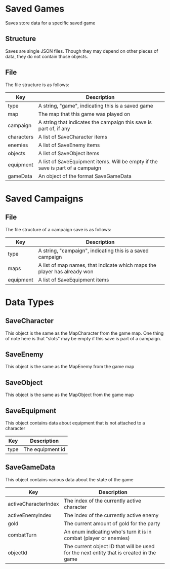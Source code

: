 # Saved Games

Saves store data for a specific saved game

## Structure

Saves are single JSON files. Though they may depend on other pieces of data, they do not contain those objects.

## File

The file structure is as follows:

| Key | Description |
| -- | -- |
| type | A string, "game", indicating this is a saved game |
| map | The map that this game was played on |
| campaign | A string that indicates the campaign this save is part of, if any |
| characters | A list of SaveCharacter items |
| enemies | A list of SaveEnemy items |
| objects | A list of SaveObject items |
| equipment | A list of SaveEquipment items. Will be empty if the save is part of a campaign |
| gameData | An object of the format SaveGameData |

# Saved Campaigns

## File

The file structure of a campaign save is as follows:

| Key | Description |
| -- | -- |
| type | A string, "campaign", indicating this is a saved campaign |
| maps | A list of map names, that indicate which maps the player has already won |
| equipment | A list of SaveEquipment items |

# Data Types

## SaveCharacter

This object is the same as the MapCharacter from the game map. One thing of note here is that "slots" may be empty if this save is part of a campaign.

## SaveEnemy

This object is the same as the MapEnemy from the game map

## SaveObject

This object is the same as the MapObject from the game map

## SaveEquipment

This object contains data about equipment that is not attached to a character

| Key | Description |
| -- | -- |
| type | The equipment id |

## SaveGameData

This object contains various data about the state of the game

| Key | Description |
| -- | -- |
| activeCharacterIndex | The index of the currently active character |
| activeEnemyIndex | The index of the currently active enemy |
| gold | The current amount of gold for the party |
| combatTurn | An enum indicating who's turn it is in combat (player or enemies) |
| objectId | The current object ID that will be used for the next entity that is created in the game |
